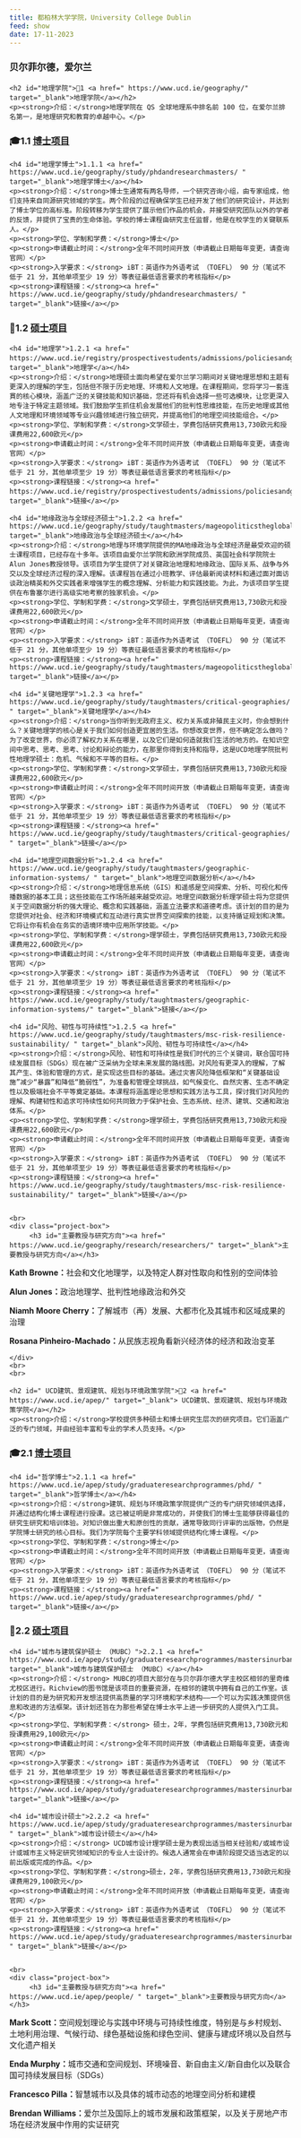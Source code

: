 ```yaml
---
title: 都柏林大学学院，University College Dublin
feed: show
date: 17-11-2023
---
```


<html lang="zh">
<head>
    <meta charset="UTF-8">
    <title>都柏林大学学院，University College Dublin </title>
    <link rel="stylesheet" href="/assets/css/CSS.css">
</head>
<body>
    <h3>贝尔菲尔德，爱尔兰</h3>

    <h2 id="地理学院">🏫1 <a href=" https://www.ucd.ie/geography/" target="_blank">地理学院</a></h2>
    <p><strong>介绍：</strong>地理学院在 QS 全球地理系中排名前 100 位，在爱尔兰排名第一，是地理研究和教育的卓越中心。</p>

<h3 id="博士项目">🎓1.1 <a href=" https://www.ucd.ie/geography/study/phdandresearchmasters/" target="_blank">博士项目</a></h3>

    <h4 id="地理学博士">1.1.1 <a href=" https://www.ucd.ie/geography/study/phdandresearchmasters/ " target="_blank">地理学博士</a></h4>
    <p><strong>介绍：</strong>博士生通常有两名导师，一个研究咨询小组，由专家组成，他们支持来自同源研究领域的学生。两个阶段的过程确保学生已经开发了他们的研究设计，并达到了博士学位的高标准。阶段转移为学生提供了展示他们作品的机会，并接受研究团队以外的学者的反馈，并提供了宝贵的生命体验。学校的博士课程由研究主任监督，他是在校学生的关键联系人。</p>
    <p><strong>学位、学制和学费：</strong>博士</p>
    <p><strong>申请截止时间：</strong>全年不同时间开放（申请截止日期每年变更，请查询官网）</p>
    <p><strong>入学要求：</strong> iBT：英语作为外语考试 （TOEFL） 90 分（笔试不低于 21 分，其他单项至少 19 分）等表征最低语言要求的考核指标</p>
    <p><strong>课程链接：</strong><a href=" https://www.ucd.ie/geography/study/phdandresearchmasters/ " target="_blank">链接</a></p>


<h3 id="硕士项目">📖1.2 <a href=" https://www.ucd.ie/geography/" target="_blank">硕士项目</a></h3>

    <h4 id="地理学">1.2.1 <a href=" https://www.ucd.ie/registry/prospectivestudents/admissions/policiesandgeneralregulations/generalrequirements/minimumenglishlanguagerequirements/）" target="_blank">地理学</a></h4>
    <p><strong>介绍：</strong>地理硕士面向希望在爱尔兰学习期间对关键地理思想和主题有更深入的理解的学生，包括但不限于历史地理、环境和人文地理。在课程期间，您将学习一套连貫的核心模块，涵盖广泛的关键技能和知识基础，您还将有机会选择一些可选模块，让您更深入地专注于特定主题领域。我们鼓励学生抓住机会发展他们的批判性思维技能，在历史地理或其他人文地理和环境领域等专业兴趣领域进行独立研究，并提高他们的地理空间技能组合。</p>
    <p><strong>学位、学制和学费：</strong>文学硕士，学费包括研究费用13,730欧元和授课费用22,600欧元</p>
    <p><strong>申请截止时间：</strong>全年不同时间开放（申请截止日期每年变更，请查询官网）</p>
    <p><strong>入学要求：</strong> iBT：英语作为外语考试 （TOEFL） 90 分（笔试不低于 21 分，其他单项至少 19 分）等表征最低语言要求的考核指标</p>
    <p><strong>课程链接：</strong><a href=" https://www.ucd.ie/registry/prospectivestudents/admissions/policiesandgeneralregulations/generalrequirements/minimumenglishlanguagerequirements/）" target="_blank">链接</a></p>

    <h4 id="地缘政治与全球经济硕士">1.2.2 <a href=" https://www.ucd.ie/geography/study/taughtmasters/mageopoliticstheglobaleconomy/" target="_blank">地缘政治与全球经济硕士</a></h4>
    <p><strong>介绍：</strong>地理与环境学院提供的MA地缘政治与全球经济是最受欢迎的硕士课程项目，已经存在十多年。该项目由爱尔兰学院和欧洲学院成员、英国社会科学院院士Alun Jones教授领导。该项目为学生提供了对关键政治地理和地缘政治、国际关系、战争与外交以及全球经济过程的深入理解。该课程旨在通过小班教学、评估最新阅读材料和通过面对面访谈政治精英和外交实践者来增强学生的概念理解、分析能力和实践技能。为此，为该项目学生提供在布鲁塞尔进行高级实地考察的独家机会。</p>
    <p><strong>学位、学制和学费：</strong>文学硕士，学费包括研究费用13,730欧元和授课费用22,600欧元</p>
    <p><strong>申请截止时间：</strong>全年不同时间开放（申请截止日期每年变更，请查询官网）</p>
    <p><strong>入学要求：</strong> iBT：英语作为外语考试 （TOEFL） 90 分（笔试不低于 21 分，其他单项至少 19 分）等表征最低语言要求的考核指标</p>
    <p><strong>课程链接：</strong><a href=" https://www.ucd.ie/geography/study/taughtmasters/mageopoliticstheglobaleconomy/" target="_blank">链接</a></p>

    <h4 id="关键地理学">1.2.3 <a href=" https://www.ucd.ie/geography/study/taughtmasters/critical-geographies/ " target="_blank">关键地理学</a></h4>
    <p><strong>介绍：</strong>当你听到无政府主义、权力关系或非殖民主义时，你会想到什么？关键地理学的核心是关于我们如何创造更宜居的生活。你想改变世界，但不确定怎么做吗？为了改变世界，你必须了解权力关系在哪里，以及它们是如何造就我们生活的地方的。在知识空间中思考、思考、思考、讨论和辩论的能力，在那里你得到支持和指导，这是UCD地理学院批判性地理学硕士：危机、气候和不平等的目标。</p>
    <p><strong>学位、学制和学费：</strong>文学硕士，学费包括研究费用13,730欧元和授课费用22,600欧元</p>
    <p><strong>申请截止时间：</strong>全年不同时间开放（申请截止日期每年变更，请查询官网）</p>
    <p><strong>入学要求：</strong> iBT：英语作为外语考试 （TOEFL） 90 分（笔试不低于 21 分，其他单项至少 19 分）等表征最低语言要求的考核指标</p>
    <p><strong>课程链接：</strong><a href=" https://www.ucd.ie/geography/study/taughtmasters/critical-geographies/ " target="_blank">链接</a></p>

    <h4 id="地理空间数据分析">1.2.4 <a href=" https://www.ucd.ie/geography/study/taughtmasters/geographic-information-systems/ " target="_blank">地理空间数据分析</a></h4>
    <p><strong>介绍：</strong>地理信息系统（GIS）和遥感是空间探索、分析、可视化和传播数据的基本工具；这些技能在工作场所越来越受欢迎。地理空间数据分析理学硕士将为您提供关于空间数据分析的强大理论、概念和实践基础，涵盖立法要求和道德考虑。该计划的目的是为您提供对社会、经济和环境模式和互动进行真实世界空间探索的技能，以支持循证规划和决策。它将让你有机会在务实的语境环境中应用所学技能。</p>
    <p><strong>学位、学制和学费：</strong>理学硕士，学费包括研究费用13,730欧元和授课费用22,600欧元</p>
    <p><strong>申请截止时间：</strong>全年不同时间开放（申请截止日期每年变更，请查询官网）</p>
    <p><strong>入学要求：</strong> iBT：英语作为外语考试 （TOEFL） 90 分（笔试不低于 21 分，其他单项至少 19 分）等表征最低语言要求的考核指标</p>
    <p><strong>课程链接：</strong><a href=" https://www.ucd.ie/geography/study/taughtmasters/geographic-information-systems/" target="_blank">链接</a></p>

    <h4 id="风险、韧性与可持续性">1.2.5 <a href=" https://www.ucd.ie/geography/study/taughtmasters/msc-risk-resilience-sustainability/ " target="_blank">风险、韧性与可持续性</a></h4>
    <p><strong>介绍：</strong>风险、韧性和可持续性是我们时代的三个关键词，联合国可持续发展目标（SDGs）现在被广泛采纳为全球未来发展的路线图。对风险有更深入的理解，了解其产生、体验和管理的方式，是实现这些目标的基础。通过灾害风险降低框架和“关键基础设施”减少“暴露”和降低“脆弱性”，为准备和管理全球挑战，如气候变化、自然灾害、生态不确定性以及极端社会不平等奠定基础。本课程将涵盖理论思想和实践方法与工具，探讨我们对风险的理解、构建韧性和追求可持续性如何共同致力于保护社会、生态系统、经济、建筑、交通和政治体系。</p>
    <p><strong>学位、学制和学费：</strong>理学硕士，学费包括研究费用13,730欧元和授课费用22,600欧元</p>
    <p><strong>申请截止时间：</strong>全年不同时间开放（申请截止日期每年变更，请查询官网）</p>
    <p><strong>入学要求：</strong> iBT：英语作为外语考试 （TOEFL） 90 分（笔试不低于 21 分，其他单项至少 19 分）等表征最低语言要求的考核指标</p>
    <p><strong>课程链接：</strong><a href=" https://www.ucd.ie/geography/study/taughtmasters/msc-risk-resilience-sustainability/" target="_blank">链接</a></p>


    <br>
    <div class="project-box">
         <h3 id="主要教授与研究方向"><a href=" https://www.ucd.ie/geography/research/researchers/" target="_blank">主要教授与研究方向</a></h3>
<p><strong> Kath Browne：</strong>社会和文化地理学，以及特定人群对性取向和性别的空间体验</p>
        <p><strong> Alun Jones：</strong>政治地理学、批判性地缘政治和外交</p>
        <p><strong> Niamh Moore Cherry：</strong>了解城市（再）发展、大都市化及其城市和区域成果的治理</p>
        <p><strong> Rosana Pinheiro-Machado：</strong>从民族志视角看新兴经济体的经济和政治变革</p>

    </div>
    <br>
    <br>

    <h2 id=" UCD建筑、景观建筑、规划与环境政策学院">🏫2 <a href=" https://www.ucd.ie/apep/" target="_blank"> UCD建筑、景观建筑、规划与环境政策学院</a></h2>
    <p><strong>介绍：</strong>学校提供多种硕士和博士研究生层次的研究项目。它们涵盖广泛的专门领域，并由经验丰富和专业的学术人员支持。</p>

<h3 id="博士项目">🎓2.1 <a href=" https://www.ucd.ie/apep/study/graduateresearchprogrammes/phd/" target="_blank">博士项目</a></h3>

    <h4 id="哲学博士">2.1.1 <a href=" https://www.ucd.ie/apep/study/graduateresearchprogrammes/phd/ " target="_blank">哲学博士</a></h4>
    <p><strong>介绍：</strong>建筑、规划与环境政策学院提供广泛的专门研究领域供选择，并通过结构化博士课程进行授课。这已被证明是非常成功的，并使我们的博士生能够获得最佳的研究生研究和培训体验。对知识做出重大和原创性的贡献，通常导致同行评审的出版物，仍然是学院博士研究的核心目标。我们为学院每个主要学科领域提供结构化博士课程。</p>
    <p><strong>学位、学制和学费：</strong>博士</p>
    <p><strong>申请截止时间：</strong>全年不同时间开放（申请截止日期每年变更，请查询官网）</p>
    <p><strong>入学要求：</strong> iBT：英语作为外语考试 （TOEFL） 90 分（笔试不低于 21 分，其他单项至少 19 分）等表征最低语言要求的考核指标</p>
    <p><strong>课程链接：</strong><a href=" https://www.ucd.ie/apep/study/graduateresearchprogrammes/phd/ " target="_blank">链接</a></p>

<h3 id="硕士项目">📖2.2 <a href=" https://www.ucd.ie/apep/study/graduatetaughtprogrammes/" target="_blank">硕士项目</a></h3>

    <h4 id="城市与建筑保护硕士 （MUBC）">2.2.1 <a href=" https://www.ucd.ie/apep/study/graduateresearchprogrammes/mastersinurbanbuildingconservation/" target="_blank">城市与建筑保护硕士 （MUBC）</a></h4>
    <p><strong>介绍：</strong> MUBC的项目大部分在与贝尔菲尔德大学主校区相邻的里奇维尤校区进行。Richview的图书馆是该项目的重要资源，在相邻的建筑中拥有自己的工作室。该计划的目的是为研究和开发想法提供高质量的学习环境和学术结构——一个可以为实践决策提供信息和改进的方法框架。该计划还旨在为那些希望在博士水平上进一步研究的人提供入门工具。</p>
    <p><strong>学位、学制和学费：</strong> 硕士，2年，学费包括研究费用13,730欧元和授课费用29,100欧元</p>
    <p><strong>申请截止时间：</strong>全年不同时间开放（申请截止日期每年变更，请查询官网）</p>
    <p><strong>入学要求：</strong> iBT：英语作为外语考试 （TOEFL） 90 分（笔试不低于 21 分，其他单项至少 19 分）等表征最低语言要求的考核指标</p>
    <p><strong>课程链接：</strong><a href=" https://www.ucd.ie/apep/study/graduateresearchprogrammes/mastersinurbanbuildingconservation/" target="_blank">链接</a></p>

    <h4 id="城市设计硕士">2.2.2 <a href=" https://www.ucd.ie/apep/study/graduateresearchprogrammes/mastersinurbandesign/ " target="_blank">城市设计硕士</a></h4>
    <p><strong>介绍：</strong> UCD城市设计理学硕士是为表现出适当相关经验和/或城市设计或城市主义特定研究领域知识的专业人士设计的。候选人通常会在申请阶段提交适当选定的以前出版或完成的作品。</p>
    <p><strong>学位、学制和学费：</strong>硕士，2年，学费包括研究费用13,730欧元和授课费用29,100欧元</p>
    <p><strong>申请截止时间：</strong>全年不同时间开放（申请截止日期每年变更，请查询官网）</p>
    <p><strong>入学要求：</strong> iBT：英语作为外语考试 （TOEFL） 90 分（笔试不低于 21 分，其他单项至少 19 分）等表征最低语言要求的考核指标</p>
    <p><strong>课程链接：</strong><a href=" https://www.ucd.ie/apep/study/graduateresearchprogrammes/mastersinurbandesign/ " target="_blank">链接</a></p>


    <br>
    <div class="project-box">
         <h3 id="主要教授与研究方向"><a href=" https://www.ucd.ie/apep/people/ " target="_blank">主要教授与研究方向</a></h3>
<p><strong> Mark Scott：</strong>空间规划理论与实践中环境与可持续性维度，特别是与乡村规划、土地利用治理、气候行动、绿色基础设施和绿色空间、健康与建成环境以及自然与文化遗产相关</p>
        <p><strong> Enda Murphy：</strong>城市交通和空间规划、环境噪音、新自由主义/新自由化以及联合国可持续发展目标（SDGs）</p>
        <p><strong> Francesco Pilla：</strong>智慧城市以及具体的城市动态的地理空间分析和建模</p>
        <p><strong> Brendan Williams：</strong>爱尔兰及国际上的城市发展和政策框架，以及关于房地产市场在经济发展中作用的实证研究</p>

</div>

</body>
</html>

